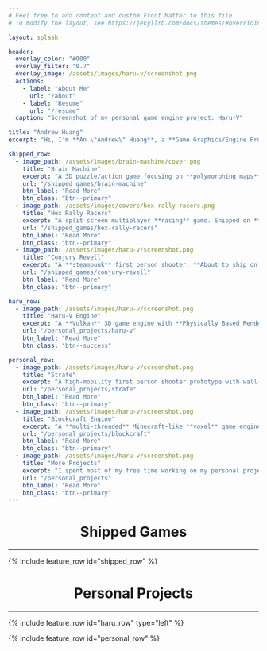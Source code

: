 ```yaml
---
# Feel free to add content and custom Front Matter to this file.
# To modify the layout, see https://jekyllrb.com/docs/themes/#overriding-theme-defaults

layout: splash

header:
  overlay_color: "#000"
  overlay_filter: "0.7"
  overlay_image: /assets/images/haru-v/screenshot.png
  actions:
    - label: "About Me"
      url: "/about"
    - label: "Resume"
      url: "/resume"
  caption: "Screenshot of my personal game engine project: Haru-V"

title: "Andrew Huang"
excerpt: "Hi, I'm **An \"Andrew\" Huang**, a **Game Graphics/Engine Programmer**."

shipped_row:
  - image_path: /assets/images/brain-machine/cover.png
    title: "Brain Machine"
    excerpt: "A 3D puzzle/action game focusing on **polymorphing maps**. Shipped on **Steam**, **App Store**, and Chinese **Android** stores."
    url: "/shipped_games/brain-machine"
    btn_label: "Read More"
    btn_class: "btn--primary"
  - image_path: /assets/images/covers/hex-rally-racers.png
    title: "Hex Rally Racers"
    excerpt: "A split-screen multiplayer **racing** game. Shipped on **Steam**."
    url: "/shipped_games/hex-rally-racers"
    btn_label: "Read More"
    btn_class: "btn--primary"
  - image_path: /assets/images/haru-v/screenshot.png
    title: "Conjury Revell"
    excerpt: "A **steampunk** first person shooter. **About to ship on Steam**."
    url: "/shipped_games/conjury-revell"
    btn_label: "Read More"
    btn_class: "btn--primary"

haru_row:
  - image_path: /assets/images/haru-v/screenshot.png
    title: "Haru-V Engine"
    excerpt: "A **Vulkan** 3D game engine with **Physically Based Rendering**, **Forward + Deferred Pipelines** and **Lua Scripting** support. It also integrates **FMOD** and **PhysX**. Somewhat inspired by **Quake/Source/early IW** Engines."
    url: "/personal_projects/haru-v"
    btn_label: "Read More"
    btn_class: "btn--success"

personal_row:
  - image_path: /assets/images/haru-v/screenshot.png
    title: "Strafe"
    excerpt: "A high-mobility first person shooter prototype with wall-running abilities."
    url: "/personal_projects/strafe"
    btn_label: "Read More"
    btn_class: "btn--primary"
  - image_path: /assets/images/haru-v/screenshot.png
    title: "Blockcraft Engine"
    excerpt: "A **multi-threaded** Minecraft-like **voxel** game engine with **infinite world** support. It's one of my early projects."
    url: "/personal_projects/blockcraft"
    btn_label: "Read More"
    btn_class: "btn--primary"
  - image_path: /assets/images/haru-v/screenshot.png
    title: "More Projects"
    excerpt: "I spent most of my free time working on my personal projects. Check this link for **more**."
    url: "/personal_projects"
    btn_label: "Read More"
    btn_class: "btn--primary"
---
```


<h1><center>Shipped Games</center></h1>
<hr/>

{% include feature_row id="shipped_row" %}

<h1><center>Personal Projects</center></h1>
<hr/>

{% include feature_row id="haru_row" type="left" %}

{% include feature_row id="personal_row" %}

